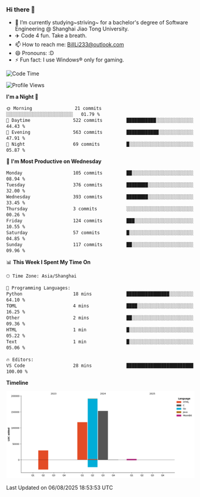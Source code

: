### Hi there 👋
- 🌱 I’m currently studying~striving~ for a bachelor's degree of Software Engineering @ Shanghai Jiao Tong University.
- ✈️ Code 4 fun. Take a breath.
- 📫 How to reach me: BillLi233@outlook.com
- 😄 Pronouns: :D
- ⚡ Fun fact: I use Windows® only for gaming.

<!--START_SECTION:waka-->
![Code Time](http://img.shields.io/badge/Code%20Time-442%20hrs%2036%20mins-blue)

![Profile Views](http://img.shields.io/badge/Profile%20Views-0-blue)

**I'm a Night 🦉** 

```text
🌞 Morning                21 commits          ░░░░░░░░░░░░░░░░░░░░░░░░░   01.79 % 
🌆 Daytime                522 commits         ███████████░░░░░░░░░░░░░░   44.43 % 
🌃 Evening                563 commits         ████████████░░░░░░░░░░░░░   47.91 % 
🌙 Night                  69 commits          █░░░░░░░░░░░░░░░░░░░░░░░░   05.87 % 
```
📅 **I'm Most Productive on Wednesday** 

```text
Monday                   105 commits         ██░░░░░░░░░░░░░░░░░░░░░░░   08.94 % 
Tuesday                  376 commits         ████████░░░░░░░░░░░░░░░░░   32.00 % 
Wednesday                393 commits         ████████░░░░░░░░░░░░░░░░░   33.45 % 
Thursday                 3 commits           ░░░░░░░░░░░░░░░░░░░░░░░░░   00.26 % 
Friday                   124 commits         ███░░░░░░░░░░░░░░░░░░░░░░   10.55 % 
Saturday                 57 commits          █░░░░░░░░░░░░░░░░░░░░░░░░   04.85 % 
Sunday                   117 commits         ██░░░░░░░░░░░░░░░░░░░░░░░   09.96 % 
```


📊 **This Week I Spent My Time On** 

```text
🕑︎ Time Zone: Asia/Shanghai

💬 Programming Languages: 
Python                   18 mins             ████████████████░░░░░░░░░   64.10 % 
TOML                     4 mins              ████░░░░░░░░░░░░░░░░░░░░░   16.25 % 
Other                    2 mins              ██░░░░░░░░░░░░░░░░░░░░░░░   09.36 % 
HTML                     1 min               █░░░░░░░░░░░░░░░░░░░░░░░░   05.22 % 
Text                     1 min               █░░░░░░░░░░░░░░░░░░░░░░░░   05.06 % 

🔥 Editors: 
VS Code                  28 mins             █████████████████████████   100.00 % 
```

**Timeline**

![Lines of Code chart](https://raw.githubusercontent.com/GMH233/GMH233/main/assets/bar_graph.png)


 Last Updated on 06/08/2025 18:53:53 UTC
<!--END_SECTION:waka-->

<!--
**GMH233/GMH233** is a ✨ _special_ ✨ repository because its `README.md` (this file) appears on your GitHub profile.

Here are some ideas to get you started:

- 🔭 I’m currently working on ...
- 🌱 I’m currently learning ...
- 👯 I’m looking to collaborate on ...
- 🤔 I’m looking for help with ...
- 💬 Ask me about ...
- 📫 How to reach me: ...
- 😄 Pronouns: ...
- ⚡ Fun fact: ...
-->
